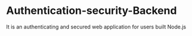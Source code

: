 # Authentication-security-Backend
It is an authenticating and secured web application for users built Node.js
